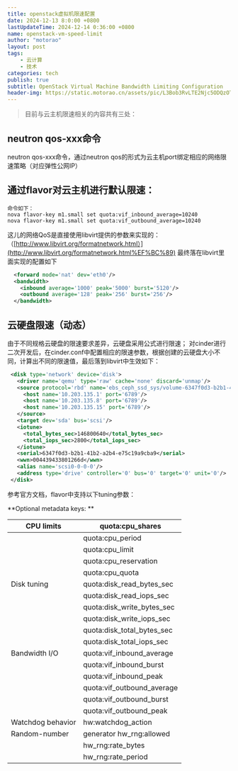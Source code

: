```yaml
---
title: openstack虚拟机限速配置
date: 2024-12-13 8:0:00 +0800
lastUpdateTime: 2024-12-14 0:36:00 +0800
name: openstack-vm-speed-limit
author: "motorao"
layout: post
tags: 
    - 云计算
    - 技术
categories: tech
publish: true
subtitle: OpenStack Virtual Machine Bandwidth Limiting Configuration
header-img: https://static.motorao.cn/assets/pic/L3Bob3RvLTE2Njc5ODQzOTA1MzgtM2RlYTdhM2ZlMzNk-15b66a14-2144-8027-9882-d520dac6c005.webp
---
```

    
> 目前与云主机限速相关的内容共有三处：

## neutron qos-xxx命令

neutron qos-xxx命令，通过neutron qos的形式为云主机port绑定相应的网络限速策略（对应弹性公网IP）

## 通过flavor对云主机进行默认限速：

```shell
命令如下：
nova flavor-key m1.small set quota:vif_inbound_average=10240
nova flavor-key m1.small set quota:vif_outbound_average=10240

```

这儿的网络QoS是直接使用libvirt提供的参数来实现的：（[http://www.libvirt.org/formatnetwork.html）](http://www.libvirt.org/formatnetwork.html%EF%BC%89)
最终落在libvirt里面实现的配置如下

```xml
  <forward mode='nat' dev='eth0'/>
  <bandwidth>
    <inbound average='1000' peak='5000' burst='5120'/>
    <outbound average='128' peak='256' burst='256'/>
  </bandwidth>

```

## 云硬盘限速（动态）


由于不同规格云硬盘的限速要求差异，云硬盘采用公式进行限速；
对cinder进行二次开发后，在cinder.conf中配置相应的限速参数，根据创建的云硬盘大小不同，计算出不同的限速值，最后落到libvirt中生效如下：

```xml
 <disk type='network' device='disk'>
   <driver name='qemu' type='raw' cache='none' discard='unmap'/>
   <source protocol='rbd' name='ebs_ceph_ssd_sys/volume-6347f0d3-b2b1-41b2-a2b4-e75c19a9cba9'>
     <host name='10.203.135.1' port='6789'/>
     <host name='10.203.135.8' port='6789'/>
     <host name='10.203.135.15' port='6789'/>
   </source>
   <target dev='sda' bus='scsi'/>
   <iotune>
     <total_bytes_sec>146800640</total_bytes_sec>
     <total_iops_sec>2800</total_iops_sec>
   </iotune>
   <serial>6347f0d3-b2b1-41b2-a2b4-e75c19a9cba9</serial>
   <wwn>004439433801266d</wwn>
   <alias name='scsi0-0-0-0'/>
   <address type='drive' controller='0' bus='0' target='0' unit='0'/>
 </disk>

```

参考官方文档，flavor中支持以下tuning参数：


**Optional metadata keys: **

| CPU limits | quota:cpu_shares |
| ---------- | ---------- |
|  | quota:cpu_period |
|  | quota:cpu_limit |
|  | quota:cpu_reservation |
|  | quota:cpu_quota |
| Disk tuning | quota:disk_read_bytes_sec |
|  | quota:disk_read_iops_sec |
|  | quota:disk_write_bytes_sec |
|  | quota:disk_write_iops_sec |
|  | quota:disk_total_bytes_sec |
|  | quota:disk_total_iops_sec |
| Bandwidth I/O | quota:vif_inbound_average |
|  | quota:vif_inbound_burst |
|  | quota:vif_inbound_peak |
|  | quota:vif_outbound_average |
|  | quota:vif_outbound_burst |
|  | quota:vif_outbound_peak |
| Watchdog behavior | hw:watchdog_action |
| Random-number | generator	hw_rng:allowed |
|  | hw_rng:rate_bytes |
|  | hw_rng:rate_period |
